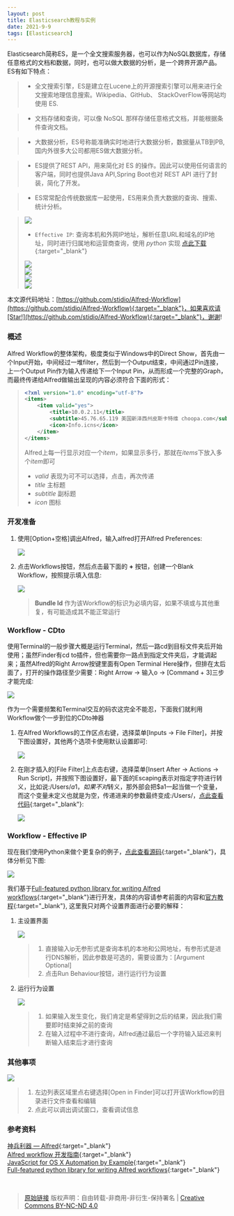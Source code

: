 ```yaml
---
layout: post
title: Elasticsearch教程与实例
date: 2021-9-9
tags: [Elasticsearch]
---
```


Elasticsearch简称ES，是一个全文搜索服务器，也可以作为NoSQL数据库，存储任意格式的文档和数据，同时，也可以做大数据的分析，是一个跨界开源产品。ES有如下特点：
> * 全文搜索引擎，ES是建立在Lucene上的开源搜索引擎可以用来进行全文搜索地理信息搜索。Wikipedia、GitHub、 StackOverFlow等网站均使用 ES.

> * 文档存储和查询，可以像 NoSQL 那样存储任意格式文档，并能根据条件查询文档。

> * 大数据分析，ES号称能准确实时地进行大数据分析，数据量从TB到PB,国内外很多大公司都用ES做大数据分析。

> * ES提供了REST API，用来简化对 ES 的操作。因此可以使用任何语言的客户端，同时也提供Java API,Spring Boot也对 REST API 进行了封装，简化了开发。

> * ES常常配合传统数据库一起使用，ES用来负责大数据的查询、搜索、统计分析。


> ![](/assets/alfred_workflow/06.jpg)
>
> * `Effective IP`: 查询本机和外网IP地址，解析任意URL和域名的IP地址，同时进行归属地和运营商查询，使用 *python* 实现 [点此下载](https://raw.githubusercontent.com/stidio/Alfred-Workflow/master/Effective%20IP.alfredworkflow){:target="_blank"}
>
> ![](/assets/alfred_workflow/10.jpg)  
> ![](/assets/alfred_workflow/11.jpg)  
> ![](/assets/alfred_workflow/12.jpg)  
> ![](/assets/alfred_workflow/13.jpg)
>

本文源代码地址：[https://github.com/stidio/Alfred-Workflow](https://github.com/stidio/Alfred-Workflow){:target="_blank"}，如果喜欢请[Star!](https://github.com/stidio/Alfred-Workflow){:target="_blank"}，谢谢!

### 概述 ###

Alfred Workflow的整体架构，极度类似于Windows中的Direct Show，首先由一个Input开始，中间经过一堆filter，然后到一个Output结束，中间通过Pin连接，上一个Output Pin作为输入传递给下一个Input Pin，从而形成一个完整的Graph，而最终传递给Alfred做输出呈现的内容必须符合下面的形式：

> ```xml
> <?xml version="1.0" encoding="utf-8"?>
> <items>
>     <item valid="yes">
>         <title>10.0.2.11</title>
>         <subtitle>45.76.65.119 美国新泽西州皮斯卡特维 choopa.com</subtitle>
>         <icon>Info.icns</icon>
>     </item>
> </items>
> ```
>
> Alfred上每一行显示对应一个*item*，如果显示多行，那就在*items*下放入多个*item*即可
> * *valid*         表现为可不可以选择，点击，再次传递
> * *title*         主标题
> * *subtitle*      副标题
> * *icon*          图标

### 开发准备 ###

1. 使用[Option+空格]调出Alfred，输入alfred打开Alfred Preferences:

    ![](/assets/alfred_workflow/01.jpg)

2. 点击Workflows按钮，然后点击最下面的 **+** 按钮，创建一个Blank Workflow，按照提示填入信息:

    ![](/assets/alfred_workflow/02.jpg)

    > **Bundle Id** 作为该Workflow的标识为必填内容，如果不填或与其他重复，有可能造成其不能正常运行

### Workflow - CDto ###

使用Terminal的一般步骤大概是运行Terminal，然后一路cd到目标文件夹后开始使用；虽然Finder有cd to插件，但也需要你一路点到指定文件夹后，才能调起来；虽然Alfred的Right Arrow按键里面有Open Terminal Here操作，但排在太后面了，打开的操作路径至少需要：Right Arrow -> 输入o -> [Command + 3]三步才能完成:

![](/assets/alfred_workflow/03.jpg)

作为一个需要频繁和Terminal交互的码农这完全不能忍，下面我们就利用Workflow做个一步到位的CDto神器

1. 在Alfred Workflows的工作区点右键，选择菜单[Inputs -> File Filter]，并按下图设置好，其他两个选项卡使用默认设置即可:

    ![](/assets/alfred_workflow/04.jpg)

2. 在刚才插入的[File Filter]上点击右键，选择菜单[Insert After -> Actions -> Run Script]，并按照下图设置好，最下面的Escaping表示对指定字符进行转义，比如说:/Users/$a1，如果不对$转义，那外部会把$a1一起当做一个变量，而这个变量未定义也就是为空，传递进来的参数最终变成:/Users/，[点此查看代码](https://github.com/stidio/Alfred-Workflow/blob/master/CDto/cdto.bash){:target="_blank"}:

    ![](/assets/alfred_workflow/05.jpg)

### Workflow - Effective IP ###

现在我们使用Python来做个更复杂的例子，[点此查看源码](https://github.com/stidio/Alfred-Workflow/blob/master/Effective%20IP/effectiveip.py){:target="_blank"}，具体分析见下图:

![](/assets/alfred_workflow/07.jpg)

我们基于[Full-featured python library for writing Alfred workflows](https://github.com/deanishe/alfred-workflow/){:target="_blank"}进行开发，具体的内容请参考前面的内容和[官方教程](http://www.deanishe.net/alfred-workflow/tutorial_1.html){:target="_blank"}, 这里我只对两个设置界面进行必要的解释：

1. 主设置界面

    ![](/assets/alfred_workflow/08.jpg)

    > 1. 直接输入ip无参形式是查询本机的本地和公网地址，有参形式是进行DNS解析，因此参数是可选的，需要设置为：[Argument Optional]
    > 2. 点击Run Behaviour按钮，进行运行行为设置

2. 运行行为设置

    ![](/assets/alfred_workflow/09.jpg)

    > 1. 如果输入发生变化，我们肯定是希望得到之后的结果，因此我们需要即时结束掉之前的查询
    > 2. 在输入过程中不进行查询，Alfred通过最后一个字符输入延迟来判断输入结束后才进行查询

### 其他事项 ###

![](/assets/alfred_workflow/14.jpg)

> 1. 左边列表区域里点右键选择[Open in Finder]可以打开该Workflow的目录进行文件查看和编辑
> 2. 点此可以调出调试窗口，查看调试信息

### 参考资料 ###

[神兵利器 — Alfred](http://macshuo.com/?p=625){:target="_blank"}  
[Alfred workflow 开发指南](http://myg0u.com/python/2015/05/23/tutorial-alfred-workflow.html){:target="_blank"}  
[JavaScript for OS X Automation by Example](http://developer.telerik.com/featured/javascript-os-x-automation-example/){:target="_blank"}  
[Full-featured python library for writing Alfred workflows](http://www.deanishe.net/alfred-workflow/){:target="_blank"}

<br/>

> [原始链接]({{page.url}}) 版权声明：自由转载-非商用-非衍生-保持署名 \| [Creative Commons BY-NC-ND 4.0](http://creativecommons.org/licenses/by-nc-nd/4.0/deed.zh)
